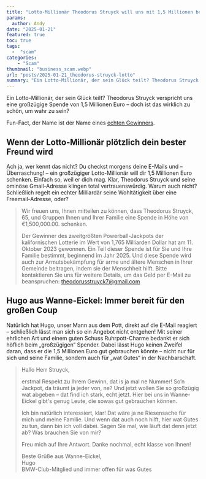 ```yaml
---
title: "Lotto-Millionär Theodorus Struyck will uns mit 1,5 Millionen beglücken"
params:
  author: Andy
date: "2025-01-21"
featured: true
toc: true
tags: 
  -  "scam"
categories:
    - "Scam"
thumbnail: "business_scam.webp"
url: "posts/2025-01-21_theodorus-struyck-lotto"
summary: "Ein Lotto-Millionär, der sein Glück teilt? Theodorus Struyck verspricht uns eine großzügige Spende von 1,5 Millionen Euro – doch ist das wirklich zu schön, um wahr zu sein?"
---
```


Ein Lotto-Millionär, der sein Glück teilt? Theodorus Struyck verspricht uns eine großzügige Spende von 1,5 Millionen Euro – doch ist das wirklich zu schön, um wahr zu sein?

Fun-Fact, der Name ist der Name eines [echten Gewinners](https://www.focus.de/panorama/welt/zwischen-reichtum-und-angst-nachbarn-eines-lottomilliardaers-fuerchten-entfuehrungsgefahr_id_259796551.html).

## Wenn der Lotto-Millionär plötzlich dein bester Freund wird

Ach ja, wer kennt das nicht? Du checkst morgens deine E-Mails und – Überraschung! – ein großzügiger Lotto-Millionär will dir 1,5 Millionen Euro schenken. Einfach so, weil er dich mag. Klar, Theodorus Struyck und seine ominöse Gmail-Adresse klingen total vertrauenswürdig. Warum auch nicht? Schließlich regelt ein echter Milliardär seine Wohltätigkeit über eine Freemail-Adresse, oder?  

> Wir freuen uns, Ihnen mitteilen zu können, dass Theodorus Struyck, 65, und Gruppen Ihnen und Ihrer Familie eine Spende in Höhe von €1,500,000.00. schenken. 
> 
> Der Gewinner des zweitgrößten Powerball-Jackpots der kalifornischen Lotterie im Wert von 1,765 Milliarden Dollar hat am 11. Oktober 2023 gewonnen. 
> Ein Teil dieser Spende ist für Sie und Ihre Familie bestimmt, beginnend im Jahr 2025. 
> Und diese Spende wird auch zur Armutsbekämpfung für arme und ältere Menschen in Ihrer Gemeinde beitragen, indem sie der Menschheit hilft. Bitte kontaktieren Sie uns für weitere Details, um das Geld per E-Mail zu beanspruchen: theodorusstruyck7@gmail.com  


## Hugo aus Wanne-Eickel: Immer bereit für den großen Coup

Natürlich hat Hugo, unser Mann aus dem Pott, direkt auf die E-Mail reagiert – schließlich lässt man sich so ein Angebot nicht entgehen! Mit seiner ehrlichen Art und einem guten Schuss Ruhrpott-Charme bedankt er sich höflich beim „großzügigen“ Spender. Dabei lässt Hugo keinen Zweifel daran, dass er die 1,5 Millionen Euro gut gebrauchen könnte – nicht nur für sich und seine Familie, sondern auch für „wat Gutes“ in der Nachbarschaft.  

> Hallo Herr Struyck,    
>   
> erstmal Respekt zu Ihrem Gewinn, dat is ja mal ne Nummer! So’n Jackpot, da träumt ja jeder von, ne? Und jetzt wollen Sie so großzügig wat abgeben – dat find ich stark, echt jetzt. Hier bei uns in Wanne-Eickel gibt's genug Leute, die sowas gut gebrauchen können.    
>   
> Ich bin natürlich interessiert, klar! Dat wäre ja ne Riesensache für mich und meine Familie. Und wenn dat auch noch hilft, hier wat Gutes zu tun, dann bin ich voll dabei. Sagen Sie mal, wie läuft dat denn jetzt ab? Was brauchen Sie von mir?    
>   
> Freu mich auf Ihre Antwort. Danke nochmal, echt klasse von Ihnen!    
>   
> Beste Grüße aus Wanne-Eickel,    
> Hugo    
> BMW-Club-Mitglied und immer offen für was Gutes  
